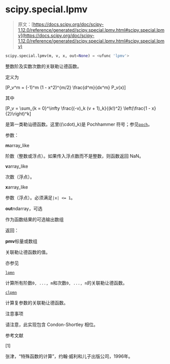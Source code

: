 # scipy.special.lpmv

> 原文：[https://docs.scipy.org/doc/scipy-1.12.0/reference/generated/scipy.special.lpmv.html#scipy.special.lpmv](https://docs.scipy.org/doc/scipy-1.12.0/reference/generated/scipy.special.lpmv.html#scipy.special.lpmv)

```py
scipy.special.lpmv(m, v, x, out=None) = <ufunc 'lpmv'>
```

整数阶及实数次数的关联勒让德函数。

定义为

\[P_v^m = (-1)^m (1 - x^2)^{m/2} \frac{d^m}{dx^m} P_v(x)\]

其中

\[P_v = \sum_{k = 0}^\infty \frac{(-v)_k (v + 1)_k}{(k!)^2} \left(\frac{1 - x}{2}\right)^k\]

是第一类勒讪德函数。这里\((\cdot)_k\)是 Pochhammer 符号；参见[`poch`](scipy.special.poch.html#scipy.special.poch "scipy.special.poch")。

参数：

**m**array_like

阶数（整数或浮点）。如果传入浮点数而不是整数，则函数返回 NaN。

**v**array_like

次数（浮点）。

**x**array_like

参数（浮点）。必须满足`|x| <= 1`。

**out**ndarray，可选

作为函数结果的可选输出数组

返回：

**pmv**标量或数组

关联勒让德函数的值。

亦参见

[`lpmn`](scipy.special.lpmn.html#scipy.special.lpmn "scipy.special.lpmn")

计算所有阶数`0, ..., m`和次数`0, ..., n`的关联勒让德函数。

[`clpmn`](scipy.special.clpmn.html#scipy.special.clpmn "scipy.special.clpmn")

计算复参数的关联勒让德函数。

注意事项

请注意，此实现包含 Condon-Shortley 相位。

参考文献

[1]

张津，“特殊函数的计算”，约翰·威利和儿子出版公司，1996年。

